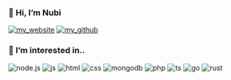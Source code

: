 ### 👋 Hi, I’m Nubi
[![my_website](https://img.shields.io/badge/RaonHive-FF9800?style=flat&logo=google-chrome&logoColor=white)](https://raonhive.win)
[![my_github](https://img.shields.io/badge/NubiHub-222222?style=flat&logo=github&logoColor=white)](https://github.com/nubihub)

### 👀 I’m interested in..
![node.js](https://img.shields.io/badge/Node.js-43853D?style=flat&logo=node.js&logoColor=white)
![js](https://img.shields.io/badge/JavaScript-323330?style=flat&logo=javascript&logoColor=white)
![html](https://img.shields.io/badge/HTML5-E34F26?style=flat&logo=html5&logoColor=white)
![css](https://img.shields.io/badge/CSS3-1572B6?style=flat&logo=css3&logoColor=white)
![mongodb](https://img.shields.io/badge/MongoDB-4EA94B?style=flat&logo=mongodb&logoColor=white)
![php](https://img.shields.io/badge/PHP-777BB4?style=flat&logo=php&logoColor=white)
![ts](https://img.shields.io/badge/TypeScript-007ACC?style=flat&logo=typescript&logoColor=white)
![go](https://img.shields.io/badge/Go-00ADD8?style=flat&logo=go&logoColor=white)
![rust](https://img.shields.io/badge/Rust-323300?style=flat&logo=rust&logoColor=white)

<!---
nubihub/nubihub is a ✨ special ✨ repository because its `README.md` (this file) appears on your GitHub profile.
You can click the Preview link to take a look at your changes.
--->
